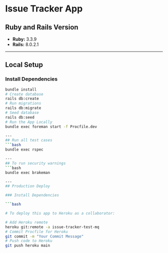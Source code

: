 # Issue Tracker App

## Ruby and Rails Version
- **Ruby:** 3.3.9
- **Rails:** 8.0.2.1

---
## Local Setup

### Install Dependencies

```bash
bundle install
# Create database
rails db:create
# Run migrations
rails db:migrate
# Seed database
rails db:seed
# Run the App Locally
bundle exec foreman start -f Procfile.dev

---
## Run all test cases
```bash
bundle exec rspec

---
## To run security warnings
```bash
bundle exec brakeman

---
## Production Deploy

### Install Dependencies

```bash

# To deploy this app to Heroku as a collaborator:

# Add Heroku remote
heroku git:remote -a issue-tracker-test-mq
# Commit Procfile for Heroku
git commit -m "Your Commit Message"
# Push code to Heroku
git push heroku main
